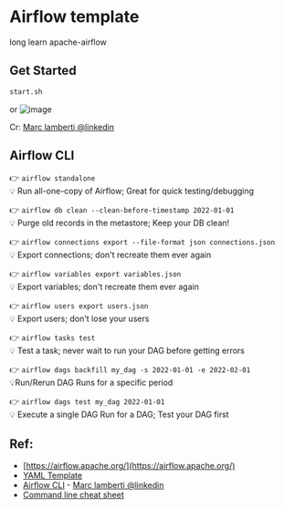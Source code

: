 # Airflow template
long learn apache-airflow

## Get Started
```bash
start.sh
```
or
![image](https://user-images.githubusercontent.com/43924465/187859368-39264548-65c5-4911-9eb4-5b7d2d8f5bb4.png)

Cr: [Marc lamberti @linkedin](https://www.linkedin.com/posts/marclamberti_dataengineer-airflow-dataengineering-activity-6970022178763194369-H_PJ?utm_source=share&utm_medium=member_desktop)


## Airflow CLI

👉 `airflow standalone`<br />
💡 Run all-one-copy of Airflow; Great for quick testing/debugging

👉 `airflow db clean --clean-before-timestamp 2022-01-01`<br />
💡 Purge old records in the metastore; Keep your DB clean!

👉 `airflow connections export --file-format json connections.json`<br />
💡 Export connections; don't recreate them ever again

👉 `airflow variables export variables.json`<br />
💡 Export variables; don't recreate them ever again

👉 `airflow users export users.json`<br />
💡 Export users; don't lose your users

👉 `airflow tasks test`<br />
💡 Test a task; never wait to run your DAG before getting errors

👉 `airflow dags backfill my_dag -s 2022-01-01 -e 2022-02-01`<br />
💡Run/Rerun DAG Runs for a specific period

👉 `airflow dags test my_dag 2022-01-01`<br />
💡 Execute a single DAG Run for a DAG; Test your DAG first
## Ref:
- [https://airflow.apache.org/](https://airflow.apache.org/)
- [YAML Template](https://airflow.apache.org/docs/apache-airflow/stable/docker-compose.yaml)
- [Airflow CLI](#airflow-cli) - [Marc lamberti @linkedin](https://www.linkedin.com/posts/marclamberti_airflow-dataengineering-dataengineer-activity-6966051745110093825-CkOt)
- [Command line cheat sheet](https://levelup.gitconnected.com/airflow-command-line-interface-cli-cheat-sheet-6e5d90bd3552)
